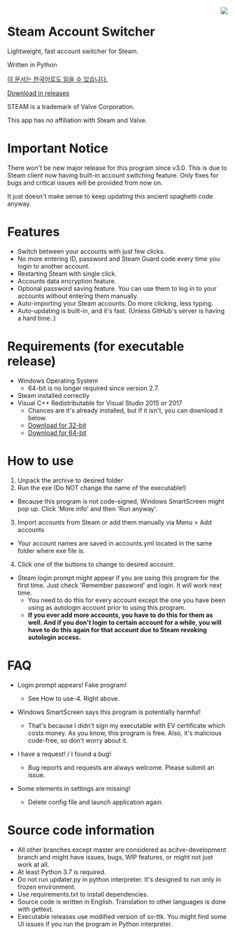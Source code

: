 <img align="right" src="https://user-images.githubusercontent.com/22590718/111099604-3750fb80-8589-11eb-90be-bfbef898acdf.PNG">

# Steam Account Switcher
Lightweight, fast account switcher for Steam.

Written in Python

[이 문서는 한국어로도 읽을 수 있습니다.](https://github.com/sw2719/steam-account-switcher/blob/master/README_ko.md)

[Download in releases](https://github.com/sw2719/steam-account-switcher/releases)

STEAM is a trademark of Valve Corporation.

This app has no affiliation with Steam and Valve.

# Important Notice

There won't be new major release for this program since v3.0.
This is due to Steam client now having built-in account switching feature.
Only fixes for bugs and critical issues will be provided from now on.

It just doesn't make sense to keep updating this ancient spaghetti code anyway.


# Features
* Switch between your accounts with just few clicks.
* No more entering ID, password and Steam Guard code every time you login to another account.
* Restarting Steam with single click.
* Accounts data encryption feature.
* Optional password saving feature. You can use them to log in to your accounts without entering them manually.
* Auto-importing your Steam accounts. Do more clicking, less typing.
* Auto-updating is built-in, and it's fast. (Unless GitHub's server is having a hard time..)

# Requirements (for executable release)
* Windows Operating System
  - 64-bit is no longer required since version 2.7.
* Steam installed correctly
* Visual C++ Redistributable for Visual Studio 2015 or 2017
  - Chances are it's already installed, but if it isn't, you can download it below.
  - [Download for 32-bit](https://aka.ms/vs/16/release/vc_redist.x32.exe)
  - [Download for 64-bit](https://aka.ms/vs/16/release/vc_redist.x64.exe)

# How to use
1. Unpack the archive to desired folder
2. Run the exe (Do NOT change the name of the executable!)
* Because this program is not code-signed, Windows SmartScreen might pop up. Click 'More info' and then 'Run anyway'.
 
3. Import accounts from Steam or add them manually via Menu > Add accounts
* Your account names are saved in accounts.yml located in the same folder where exe file is.

4. Click one of the buttons to change to desired account.
* Steam login prompt might appear if you are using this program for the first time. Just check 'Remember password' and login. It will work next time. 
  - You need to do this for every account except the one you have been using as autologin account prior to using this program.
  - **If you ever add more accounts, you have to do this for them as well. And if you don't login to certain account for a while, you will have to do this again for that account due to Steam revoking autologin access.**

# FAQ
* Login prompt appears! Fake program!
  - See How to use-4. Right above.

* Windows SmartScreen says this program is potentially harmful!
  - That's because I didn't sign my executable with EV certificate which costs money. As you know, this program is free. Also, it's malicious code-free, so don't worry about it.

* I have a request! / I found a bug!
  - Bug reports and requests are always welcome. Please submit an issue.

* Some elements in settings are missing!
  - Delete config file and launch application again.

# Source code information
* All other branches except master are considered as acitve-development branch and might have issues, bugs, WIP features, or might not just work at all.
* At least Python 3.7 is required.
* Do not run updater.py in python interpreter. It's designed to run only in frozen environment.
* Use requirements.txt to install dependencies.
* Source code is written in English. Translation to other languages is done with gettext.
* Executable releases use modified version of sv-ttk. You might find some UI issues if you run the program in Python interpreter.